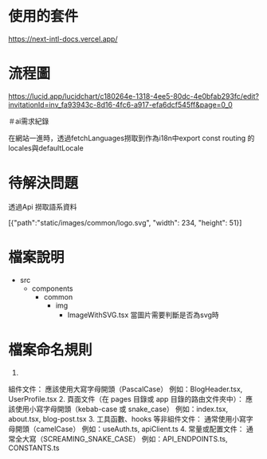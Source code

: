 


# 使用的套件

https://next-intl-docs.vercel.app/

# 流程圖

https://lucid.app/lucidchart/c180264e-1318-4ee5-80dc-4e0bfab293fc/edit?invitationId=inv_fa93943c-8d16-4fc6-a917-efa6dcf545ff&page=0_0

＃ai需求紀錄

在網站一進時，透過fetchLanguages撈取到作為i18n中export const routing 的locales與defaultLocale

# 待解決問題

透過Api 撈取語系資料

[{"path":"static/images/common/logo.svg", "width": 234, "height": 51}]


# 檔案說明

- src
  - components
    - common
      - img
        - ImageWithSVG.tsx 當圖片需要判斷是否為svg時

# 檔案命名規則

1.
組件文件：
應該使用大寫字母開頭（PascalCase）
例如：BlogHeader.tsx, UserProfile.tsx
2.
頁面文件（在 pages 目錄或 app 目錄的路由文件夾中）：
應該使用小寫字母開頭（kebab-case 或 snake_case）
例如：index.tsx, about.tsx, blog-post.tsx
3.
工具函數、hooks 等非組件文件：
通常使用小寫字母開頭（camelCase）
例如：useAuth.ts, apiClient.ts
4.
常量或配置文件：
通常全大寫（SCREAMING_SNAKE_CASE）
例如：API_ENDPOINTS.ts, CONSTANTS.ts
